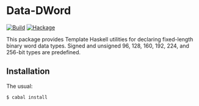 Data-DWord
==========

[![Build](https://github.com/mvv/data-dword/actions/workflows/ci.yml/badge.svg)](https://github.com/mvv/data-dword/actions/workflows/ci.yml) [![Hackage](https://img.shields.io/hackage/v/data-dword.svg)](http://hackage.haskell.org/package/data-dword)

This package provides Template Haskell utilities for declaring fixed-length
binary word data types. Signed and unsigned 96, 128, 160, 192, 224, and
256-bit types are predefined.

Installation
------------
The usual:

	$ cabal install

